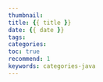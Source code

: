 ```yaml
---
thumbnail:
title: {{ title }}
date: {{ date }}
tags:
categories: 
toc: true
recommend: 1
keywords: categories-java
---
```

